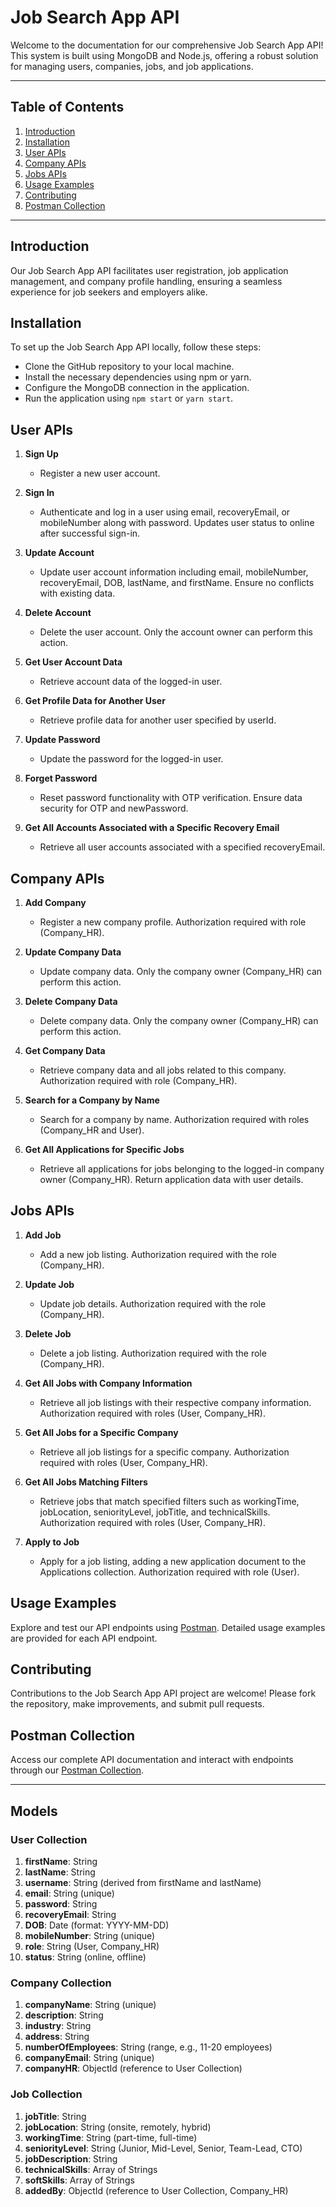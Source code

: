 # Job Search App API

Welcome to the documentation for our comprehensive Job Search App API! This system is built using MongoDB and Node.js, offering a robust solution for managing users, companies, jobs, and job applications.

---

## Table of Contents

1. [Introduction](#introduction)
2. [Installation](#installation)
3. [User APIs](#user-apis)
4. [Company APIs](#company-apis)
5. [Jobs APIs](#jobs-apis)
6. [Usage Examples](#usage-examples)
7. [Contributing](#contributing)
8. [Postman Collection](#postman-collection)

---

## Introduction

Our Job Search App API facilitates user registration, job application management, and company profile handling, ensuring a seamless experience for job seekers and employers alike.

## Installation

To set up the Job Search App API locally, follow these steps:

- Clone the GitHub repository to your local machine.
- Install the necessary dependencies using npm or yarn.
- Configure the MongoDB connection in the application.
- Run the application using `npm start` or `yarn start`.

## User APIs

1. **Sign Up**
   - Register a new user account.

2. **Sign In**
   - Authenticate and log in a user using email, recoveryEmail, or mobileNumber along with password. Updates user status to online after successful sign-in.

3. **Update Account**
   - Update user account information including email, mobileNumber, recoveryEmail, DOB, lastName, and firstName. Ensure no conflicts with existing data.

4. **Delete Account**
   - Delete the user account. Only the account owner can perform this action.

5. **Get User Account Data**
   - Retrieve account data of the logged-in user.

6. **Get Profile Data for Another User**
   - Retrieve profile data for another user specified by userId.

7. **Update Password**
   - Update the password for the logged-in user.

8. **Forget Password**
   - Reset password functionality with OTP verification. Ensure data security for OTP and newPassword.

9. **Get All Accounts Associated with a Specific Recovery Email**
   - Retrieve all user accounts associated with a specified recoveryEmail.

## Company APIs

1. **Add Company**
   - Register a new company profile. Authorization required with role (Company_HR).

2. **Update Company Data**
   - Update company data. Only the company owner (Company_HR) can perform this action.

3. **Delete Company Data**
   - Delete company data. Only the company owner (Company_HR) can perform this action.

4. **Get Company Data**
   - Retrieve company data and all jobs related to this company. Authorization required with role (Company_HR).

5. **Search for a Company by Name**
   - Search for a company by name. Authorization required with roles (Company_HR and User).

6. **Get All Applications for Specific Jobs**
   - Retrieve all applications for jobs belonging to the logged-in company owner (Company_HR). Return application data with user details.

## Jobs APIs

1. **Add Job**
   - Add a new job listing. Authorization required with the role (Company_HR).

2. **Update Job**
   - Update job details. Authorization required with the role (Company_HR).

3. **Delete Job**
   - Delete a job listing. Authorization required with the role (Company_HR).

4. **Get All Jobs with Company Information**
   - Retrieve all job listings with their respective company information. Authorization required with roles (User, Company_HR).

5. **Get All Jobs for a Specific Company**
   - Retrieve all job listings for a specific company. Authorization required with roles (User, Company_HR).

6. **Get All Jobs Matching Filters**
   - Retrieve jobs that match specified filters such as workingTime, jobLocation, seniorityLevel, jobTitle, and technicalSkills. Authorization required with roles (User, Company_HR).

7. **Apply to Job**
   - Apply for a job listing, adding a new application document to the Applications collection. Authorization required with role (User).

## Usage Examples

Explore and test our API endpoints using [Postman](https://documenter.getpostman.com/view/34440263/2sA3XWcyUq#4bee873d-38d1-4858-8f9e-de49638fe7b9). Detailed usage examples are provided for each API endpoint.

## Contributing

Contributions to the Job Search App API project are welcome! Please fork the repository, make improvements, and submit pull requests.

## Postman Collection

Access our complete API documentation and interact with endpoints through our [Postman Collection](https://documenter.getpostman.com/view/34440263/2sA3e2epGz).

---

## Models

### User Collection

1. **firstName**: String
2. **lastName**: String
3. **username**: String (derived from firstName and lastName)
4. **email**: String (unique)
5. **password**: String
6. **recoveryEmail**: String
7. **DOB**: Date (format: YYYY-MM-DD)
8. **mobileNumber**: String (unique)
9. **role**: String (User, Company_HR)
10. **status**: String (online, offline)

### Company Collection

1. **companyName**: String (unique)
2. **description**: String
3. **industry**: String
4. **address**: String
5. **numberOfEmployees**: String (range, e.g., 11-20 employees)
6. **companyEmail**: String (unique)
7. **companyHR**: ObjectId (reference to User Collection)

### Job Collection

1. **jobTitle**: String
2. **jobLocation**: String (onsite, remotely, hybrid)
3. **workingTime**: String (part-time, full-time)
4. **seniorityLevel**: String (Junior, Mid-Level, Senior, Team-Lead, CTO)
5. **jobDescription**: String
6. **technicalSkills**: Array of Strings
7. **softSkills**: Array of Strings
8. **addedBy**: ObjectId (reference to User Collection, Company_HR)
